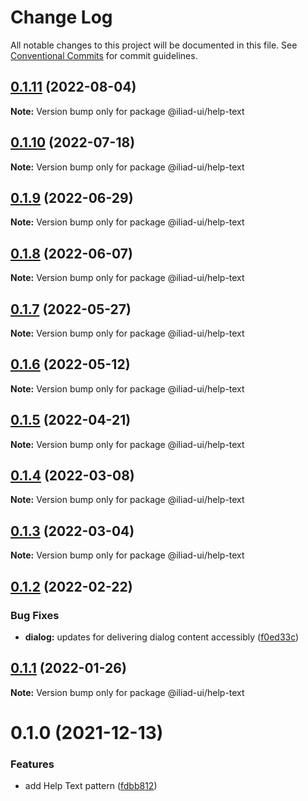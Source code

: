 # Change Log

All notable changes to this project will be documented in this file.
See [Conventional Commits](https://conventionalcommits.org) for commit guidelines.

## [0.1.11](https://github.com/gaoding-inc/iliad-ui/compare/@iliad-ui/help-text@0.1.10...@iliad-ui/help-text@0.1.11) (2022-08-04)

**Note:** Version bump only for package @iliad-ui/help-text

## [0.1.10](https://github.com/gaoding-inc/iliad-ui/compare/@iliad-ui/help-text@0.1.9...@iliad-ui/help-text@0.1.10) (2022-07-18)

**Note:** Version bump only for package @iliad-ui/help-text

## [0.1.9](https://github.com/gaoding-inc/iliad-ui/compare/@iliad-ui/help-text@0.1.8...@iliad-ui/help-text@0.1.9) (2022-06-29)

**Note:** Version bump only for package @iliad-ui/help-text

## [0.1.8](https://github.com/gaoding-inc/iliad-ui/compare/@iliad-ui/help-text@0.1.7...@iliad-ui/help-text@0.1.8) (2022-06-07)

**Note:** Version bump only for package @iliad-ui/help-text

## [0.1.7](https://github.com/gaoding-inc/iliad-ui/compare/@iliad-ui/help-text@0.1.6...@iliad-ui/help-text@0.1.7) (2022-05-27)

**Note:** Version bump only for package @iliad-ui/help-text

## [0.1.6](https://github.com/gaoding-inc/iliad-ui/compare/@iliad-ui/help-text@0.1.5...@iliad-ui/help-text@0.1.6) (2022-05-12)

**Note:** Version bump only for package @iliad-ui/help-text

## [0.1.5](https://github.com/gaoding-inc/iliad-ui/compare/@iliad-ui/help-text@0.1.4...@iliad-ui/help-text@0.1.5) (2022-04-21)

**Note:** Version bump only for package @iliad-ui/help-text

## [0.1.4](https://github.com/gaoding-inc/iliad-ui/compare/@iliad-ui/help-text@0.1.3...@iliad-ui/help-text@0.1.4) (2022-03-08)

**Note:** Version bump only for package @iliad-ui/help-text

## [0.1.3](https://github.com/gaoding-inc/iliad-ui/compare/@iliad-ui/help-text@0.1.2...@iliad-ui/help-text@0.1.3) (2022-03-04)

**Note:** Version bump only for package @iliad-ui/help-text

## [0.1.2](https://github.com/gaoding-inc/iliad-ui/compare/@iliad-ui/help-text@0.1.1...@iliad-ui/help-text@0.1.2) (2022-02-22)

### Bug Fixes

-   **dialog:** updates for delivering dialog content accessibly ([f0ed33c](https://github.com/adobe/iliad-ui/commit/f0ed33c3351ae9bc2017202ede8cf206fbf395c2))

## [0.1.1](https://github.com/gaoding-inc/iliad-ui/compare/@iliad-ui/help-text@0.1.0...@iliad-ui/help-text@0.1.1) (2022-01-26)

**Note:** Version bump only for package @iliad-ui/help-text

# 0.1.0 (2021-12-13)

### Features

-   add Help Text pattern ([fdbb812](https://github.com/adobe/iliad-ui/commit/fdbb812e05a1202e5b5912a5e93cfba59a3dae9e))
